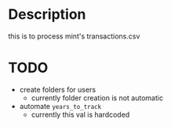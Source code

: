 # Description
this is to process mint's transactions.csv

# TODO
* create folders for users
  * currently folder creation is not automatic
* automate `years_to_track`
  * currently this val is hardcoded
